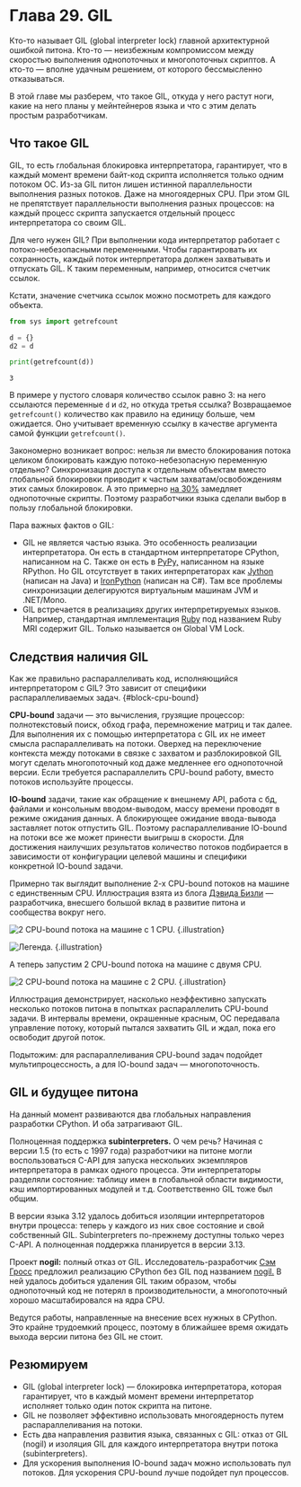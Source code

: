 # Глава 29. GIL

Кто-то называет GIL (global interpreter lock) главной архитектурной ошибкой питона. Кто-то — неизбежным компромиссом между скоростью выполнения однопоточных и многопоточных скриптов. А кто-то — вполне удачным решением, от которого бессмысленно отказываться.

В этой главе мы разберем, что такое GIL, откуда у него растут ноги, какие на него планы у мейнтейнеров языка и что с этим делать простым разработчикам.

## Что такое GIL
GIL, то есть глобальная блокировка интерпретатора, гарантирует, что в каждый момент времени байт-код скрипта исполняется только одним потоком ОС. Из-за GIL питон лишен истинной параллельности выполнения разных потоков. Даже на многоядерных CPU. При этом GIL не препятствует параллельности выполнения разных процессов: на каждый процесс скрипта запускается отдельный процесс интерпретатора со своим GIL.

Для чего нужен GIL? При выполнении кода интерпретатор работает с потоко-небезопасными переменными. Чтобы гарантировать их сохранность, каждый поток интерпретатора должен захватывать и отпускать GIL. К таким переменным, например, относится счетчик ссылок.

Кстати, значение счетчика ссылок можно посмотреть для каждого объекта.

```python
from sys import getrefcount

d = {}
d2 = d

print(getrefcount(d))
```
```
3
```

В примере у пустого словаря количество ссылок равно 3: на него ссылаются переменные `d` и `d2`, но откуда третья ссылка? Возвращаемое `getrefcount()` количество как правило на единицу больше, чем ожидается. Оно учитывает временную ссылку в качестве аргумента самой функции `getrefcount()`.

Закономерно возникает вопрос: нельзя ли вместо блокирования потока целиком блокировать каждую потоко-небезопасную переменную отдельно? Синхронизация доступа к отдельным объектам вместо глобальной блокировки приводит к частым захватам/освобождениям этих самых блокировок. А это примерно [на 30%](https://docs.python.org/3/faq/library.html#can-t-we-get-rid-of-the-global-interpreter-lock) замедляет однопоточные скрипты. Поэтому разработчики языка сделали выбор в пользу глобальной блокировки.

Пара важных фактов о GIL:
- GIL не является частью языка. Это особенность реализации интерпретатора. Он есть в стандартном интерпретаторе CPython, написанном на C. Также он есть в [PyPy,](https://www.pypy.org/) написанном на языке RPython. Но GIL отсутствует в таких интерпретаторах как [Jython](https://www.jython.org/) (написан на Java) и [IronPython](https://ironpython.net/) (написан на C#). Там все проблемы синхронизации делегируются виртуальным машинам JVM и .NET/Mono.
- GIL встречается в реализациях других интерпретируемых языков. Например, стандартная имплементация [Ruby](https://www.ruby-lang.org/en/) под названием Ruby MRI содержит GIL. Только называется он Global VM Lock.

## Следствия наличия GIL
Как же правильно распараллеливать код, исполняющийся интерпретатором с GIL? Это зависит от специфики распараллеливаемых задач. {#block-cpu-bound}

**CPU-bound** задачи — это вычисления, грузящие процессор: полнотекстовый поиск, обход графа, перемножение матриц и так далее. Для выполнения их с помощью интерпретатора с GIL их не имеет смысла распараллеливать на потоки. Оверхед на переключение контекста между потоками в связке с захватом и разблокировкой GIL могут сделать многопоточный код даже медленнее его однопоточной версии. Если требуется распараллелить CPU-bound работу, вместо потоков используйте процессы.

**IO-bound** задачи, такие как обращение к внешнему API, работа с бд, файлами и консольным вводом-выводом, массу времени проводят в режиме ожидания данных. А блокирующее ожидание ввода-вывода заставляет поток отпустить GIL. Поэтому распараллеливание IO-bound на потоки все же может принести выигрыш в скорости. Для достижения наилучших результатов количество потоков подбирается в зависимости от конфигурации целевой машины и специфики конкретной IO-bound задачи.

Примерно так выглядит выполнение 2-х CPU-bound потоков на машине с единственным CPU. Иллюстрация взята из блога [Дэвида Бизли](https://dabeaz.blogspot.com/2010/01/python-gil-visualized.html) — разработчика, внесшего большой вклад в развитие питона и сообщества вокруг него.

![2 CPU-bound потока на машине с 1 CPU.](https://raw.githubusercontent.com/senjun-team/senjun-courses/main/illustrations/python/2-threads-1-cpu.png) {.illustration}


![Легенда.](https://raw.githubusercontent.com/senjun-team/senjun-courses/main/illustrations/python/theads-cpu-legend.png) {.illustration}


А теперь запустим 2 CPU-bound потока на машине с двумя CPU.

![2 CPU-bound потока на машине с 2 CPU.](https://raw.githubusercontent.com/senjun-team/senjun-courses/main/illustrations/python/2-threads-2-cpu.png) {.illustration}

Иллюстрация демонстрирует, насколько неэффективно запускать несколько потоков питона в попытках распараллелить CPU-bound задачи. В интервалы времени, окрашенные красным, ОС передавала управление потоку, который пытался захватить GIL и ждал, пока его освободит другой поток.

Подытожим: для распараллеливания CPU-bound задач подойдет мультипроцессность, а для IO-bound задач — многопоточность.

## GIL и будущее питона
На данный момент развиваются два глобальных направления разработки CPython. И оба затрагивают GIL.

Полноценная поддержка **subinterpreters.** О чем речь? Начиная с версии 1.5 (то есть с 1997 года) разработчики на питоне могли воспользоваться C-API для запуска нескольких экземпляров интерпретатора в рамках одного процесса. Эти интерпретаторы разделяли состояние: таблицу имен в глобальной области видимости, кэш импортированных модулей и т.д. Соответственно GIL тоже был общим. 

В версии языка 3.12 удалось добиться изоляции интерпретаторов внутри процесса: теперь у каждого из них свое состояние и свой собственный GIL. Subinterpreters по-прежнему доступны только через C-API. А полноценная поддержка планируется в версии 3.13. 

Проект **nogil:** полный отказ от GIL. Исследователь-разработчик [Сэм Гросс](https://mail.python.org/archives/list/python-dev@python.org/thread/ABR2L6BENNA6UPSPKV474HCS4LWT26GY/) предложил реализацию CPython без GIL под названием [nogil.](https://github.com/colesbury/nogil) В ней удалось добиться удаления GIL таким образом, чтобы однопоточный код не потерял в производительности, а многопоточный хорошо масштабировался на ядра CPU. 

Ведутся работы, направленные на внесение всех нужных в CPython. Это крайне трудоемкий процесс, поэтому в ближайшее время ожидать выхода версии питона без GIL не стоит.

## Резюмируем
- GIL (global interpreter lock) — блокировка интерпретатора, которая гарантирует, что в каждый момент времени интерпретатор исполняет только один поток скрипта на питоне. 
- GIL не позволяет эффективно использовать многоядерность путем распараллеливания на потоки.
- Есть два направления развития языка, связанных с GIL: отказ от GIL (nogil) и изоляция GIL для каждого интерпретатора внутри потока (subinterpreters).
- Для ускорения выполнения IO-bound задач можно использовать пул потоков. Для ускорения CPU-bound лучше подойдет пул процессов.
